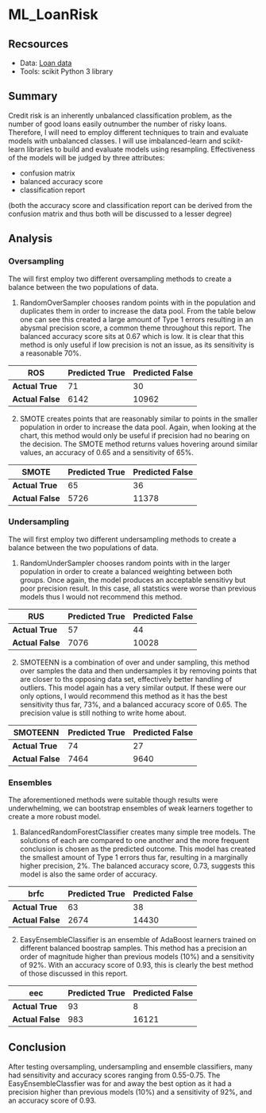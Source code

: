 # ML_LoanRisk

## Recsources
- Data: [Loan data](https://github.com/JasmeerSangha/ML_LoanRisk/blob/master/LoanStats_2019Q1.zip)
- Tools: scikit Python 3 library

## Summary
Credit risk is an inherently unbalanced classification problem, as the number of good loans easily outnumber the number of risky loans. Therefore, I will need to employ different techniques to train and evaluate models with unbalanced classes. I will use imbalanced-learn and scikit-learn libraries to build and evaluate models using resampling. Effectiveness of the models will be judged by three attributes:
- confusion matrix
- balanced accuracy score
- classification report

(both the accuracy score and classification report can be derived from the confusion matrix and thus both will be discussed to a lesser degree)
## Analysis
### Oversampling
The will first employ two different oversampling methods to create a balance between the two populations of data. 
1. RandomOverSampler chooses random points with in the population and duplicates them in order to increase the data pool. From the table below one can see this created a large amount of Type 1 errors resulting in an abysmal precision score, a common theme throughout this report. The balanced accuracy score sits at 0.67 which is low. It is clear that this method is only useful if low precision is not an issue, as its sensitivity is a reasonable 70%.


ROS | Predicted True | Predicted False
--- | --- | ---
**Actual True** | 71 | 30
**Actual False** | 6142 | 10962



2. SMOTE creates points that are reasonably similar to points in the smaller population in order to increase the data pool. Again, when looking at the chart, this method would only be useful if precision had no bearing on the decision. The SMOTE method returns values hovering around similar values, an accuracy of 0.65 and a sensitivity of 65%.


SMOTE | Predicted True | Predicted False
--- | --- | ---
**Actual True** | 65 | 36
**Actual False** | 5726 | 11378


### Undersampling
The will first employ two different undersampling methods to create a balance between the two populations of data. 
1. RandomUnderSampler chooses random points with in the larger population in order to create a balanced weighting between both groups. Once again, the model produces an acceptable sensitivy but poor precision result. In this case, all statstics were worse than previous models thus I would not recommend this method.

RUS | Predicted True | Predicted False
--- | --- | ---
**Actual True** | 57 | 44
**Actual False** | 7076 | 10028



2. SMOTEENN is a combination of over and under sampling, this method over samples the data and then undersamples it by removing points that are closer to ths opposing data set, effectively better handling of outliers. This model again has a very similar output. If these were our only options, I would recommend this method as it has the best sensitivity thus far, 73%, and a balanced accuracy score of 0.65. The precision value is still nothing to write home about.


SMOTEENN | Predicted True | Predicted False
--- | --- | ---
**Actual True** | 74 | 27
**Actual False** | 7464 | 9640

### Ensembles

The aforementioned methods were suitable though results were underwhelming, we can bootstrap ensembles of weak learners together to create a more robust model.

1. BalancedRandomForestClassifier creates many simple tree models. The solutions of each are compared to one another and the more frequent conclusion is chosen as the predicted outcome. This model has created the smallest amount of Type 1 errors thus far, resulting in a marginally higher precision, 2%. The balanced accuracy score, 0.73, suggests this model is also the same order of accuracy.

brfc | Predicted True | Predicted False
--- | --- | ---
**Actual True** | 63 | 38
**Actual False** | 2674 | 14430

2. EasyEnsembleClassifier is an ensemble of AdaBoost learners trained on different balanced boostrap samples. This method has a precision an order of magnitude higher than previous models (10%) and a sensitivity of 92%. With an accuracy score of 0.93, this is clearly the best method of those discussed in this report. 


eec | Predicted True | Predicted False
--- | --- | ---
**Actual True** | 93 | 8
**Actual False** | 983 | 16121


## Conclusion

After testing oversampling, undersampling and ensemble classifiers, many had sensitivity and accuracy scores ranging from 0.55-0.75. The EasyEnsembleClassfier was for and away the best option as it had a precision higher than previous models (10%) and a sensitivity of 92%, and an accuracy score of 0.93.
